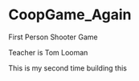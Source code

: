 # CoopGame_Again

First Person Shooter Game

Teacher is Tom Looman

This is my second time building this

